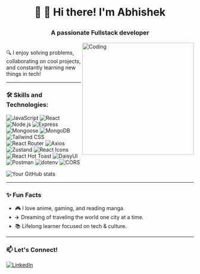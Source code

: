 


# <p align="center">👋 👋 Hi there! I'm Abhishek</p>

<h3 align="center">A passionate Fullstack developer</h3>

<img align="right" alt="Coding" width="300" src="https://github.com/abhishek8762/abhishek8762/blob/main/coding1.webp?raw=true">

<br>
🔍 I enjoy solving problems, collaborating on cool projects, and constantly learning new things in tech!

---


### 🛠️ Skills and Technologies:
![JavaScript](https://img.shields.io/badge/JavaScript-F7DF1E?style=for-the-badge&logo=javascript&logoColor=black)
![React](https://img.shields.io/badge/React-61DAFB?style=for-the-badge&logo=react&logoColor=black)
![Node.js](https://img.shields.io/badge/Node.js-339933?style=for-the-badge&logo=nodedotjs&logoColor=white)
![Express](https://img.shields.io/badge/Express.js-000000?style=for-the-badge&logo=express&logoColor=white)
![Mongoose](https://img.shields.io/badge/Mongoose-880000?style=for-the-badge&logo=mongoose&logoColor=white)
![MongoDB](https://img.shields.io/badge/MongoDB-47A248?style=for-the-badge&logo=mongodb&logoColor=white)
![Tailwind CSS](https://img.shields.io/badge/Tailwind_CSS-38B2AC?style=for-the-badge&logo=tailwind-css&logoColor=white)
![React Router](https://img.shields.io/badge/React_Router-CA4245?style=for-the-badge&logo=react-router&logoColor=white)
![Axios](https://img.shields.io/badge/Axios-5A29E4?style=for-the-badge&logo=axios&logoColor=white)
![Zustand](https://img.shields.io/badge/Zustand-black?style=for-the-badge&logo=Zustand&logoColor=white)
![React Icons](https://img.shields.io/badge/React_Icons-61DAFB?style=for-the-badge&logo=react&logoColor=white)
![React Hot Toast](https://img.shields.io/badge/React_Hot_Toast-FF6B6B?style=for-the-badge&logo=react&logoColor=white)
![DaisyUI](https://img.shields.io/badge/DaisyUI-FF69B4?style=for-the-badge&logo=daisyui&logoColor=white)
![Postman](https://img.shields.io/badge/Postman-FF6C37?style=for-the-badge&logo=postman&logoColor=white)
![dotenv](https://img.shields.io/badge/Dotenv-ECD53F?style=for-the-badge&logo=dotenv&logoColor=black)
![CORS](https://img.shields.io/badge/CORS-00599C?style=for-the-badge&logo=cors&logoColor=white)


![Your GitHub stats](https://github-readme-stats.vercel.app/api?username=abhishek8762&show_icons=true&theme=radical)


---

### ✨ Fun Facts
- 🎮 I love anime, gaming, and reading manga.
- ✈️ Dreaming of traveling the world one city at a time.
- 📚 Lifelong learner focused on tech & culture.

---


### 📫 Let's Connect!
[![LinkedIn](https://img.shields.io/badge/-LinkedIn-blue?style=flat-square&logo=linkedin)](https://linkedin.com/in/abhishek-biswas-890a35297/)
